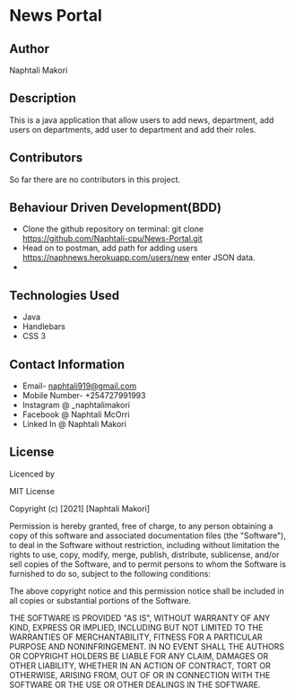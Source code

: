 # News Portal
## Author
Naphtali Makori

## Description

This is a java application that allow users to add news, department, add users on departments, add user to department and add their roles.

## Contributors

So far there are no contributors in this project.

## Behaviour Driven Development(BDD)
* Clone the github repository on terminal: git clone https://github.com/Naphtali-cpu/News-Portal.git
* Head on to postman, add path for adding users https://naphnews.herokuapp.com/users/new enter JSON data.
* 


## Technologies Used

* Java
* Handlebars
* CSS 3

## Contact Information

* Email- naphtali919@gmail.com
* Mobile Number- +254727991993
* Instagram @ _naphtalimakori
* Facebook @ Naphtali McOrri
* Linked In @ Naphtali Makori

## License

Licenced by

MIT License

Copyright (c) [2021] [Naphtali Makori]

Permission is hereby granted, free of charge, to any person obtaining a copy of this software and associated documentation files (the "Software"), to deal in the Software without restriction, including without limitation the rights to use, copy, modify, merge, publish, distribute, sublicense, and/or sell copies of the Software, and to permit persons to whom the Software is furnished to do so, subject to the following conditions:

The above copyright notice and this permission notice shall be included in all copies or substantial portions of the Software.

THE SOFTWARE IS PROVIDED "AS IS", WITHOUT WARRANTY OF ANY KIND, EXPRESS OR IMPLIED, INCLUDING BUT NOT LIMITED TO THE WARRANTIES OF MERCHANTABILITY, FITNESS FOR A PARTICULAR PURPOSE AND NONINFRINGEMENT. IN NO EVENT SHALL THE AUTHORS OR COPYRIGHT HOLDERS BE LIABLE FOR ANY CLAIM, DAMAGES OR OTHER LIABILITY, WHETHER IN AN ACTION OF CONTRACT, TORT OR OTHERWISE, ARISING FROM, OUT OF OR IN CONNECTION WITH THE SOFTWARE OR THE USE OR OTHER DEALINGS IN THE SOFTWARE.